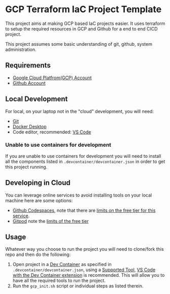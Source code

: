 # GCP Terraform IaC Project Template

This project aims at making GCP based IaC projects easier. It uses terraform to setup the required resources in GCP and Github for a end to end CICD project.

This project assumes some basic understanding of git, github, system administration.

## Requirements

* [Google Cloud Platfrom(GCP) Account](https://console.cloud.google.com/getting-started)
* [Github Account](https://docs.github.com/en/get-started/signing-up-for-github/signing-up-for-a-new-github-account)

## Local Development

For local, on your laptop not in the "cloud" development, you will need:

* [Git](https://git-scm.com/downloads)
* [Docker Desktop](https://www.docker.com/products/docker-desktop/)
* Code editor, recommended: [VS Code](https://code.visualstudio.com/download)

### Unable to use containers for development

If you are unable to use containers for development you will need to install all the components listed in ```.devcontainer/devcontainer.json``` in order to get this project running.

## Developing in Cloud

You can leverage online services to avoid installing tools on your local machine here are some options:

* [Github Codespaces](https://github.com/features/codespaces), note that there are [limits on the free tier for this service](https://docs.github.com/en/billing/managing-billing-for-github-codespaces/about-billing-for-github-codespaces).
* [Gitpod](https://gitpod.io/) note the [limits of the free tier](https://www.gitpod.io/pricing)

## Usage

Whatever way you choose to run the project you will need to clone/fork this repo and then do the following:
 
1. Open project in a [Dev Container](https://containers.dev/) as specified in ```.devcontainer/devcontainer.json```, using a [Supported Tool](https://containers.dev/supporting), [VS Code with the Dev Container extension](https://marketplace.visualstudio.com/items?itemName=ms-vscode-remote.remote-containers) is recommended. This will allow you to have all the required tools to run the project.
2. Run the ```gcp_init.sh``` script or individual steps as listed therein.
